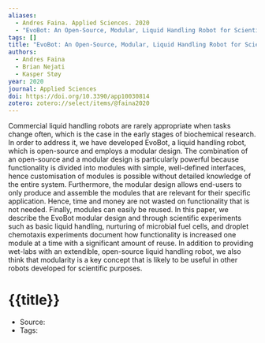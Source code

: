 ```yaml
---
aliases:
  - Andres Faina. Applied Sciences. 2020
  - "EvoBot: An Open-Source, Modular, Liquid Handling Robot for Scientific Experiments"
tags: []
title: "EvoBot: An Open-Source, Modular, Liquid Handling Robot for Scientific Experiments"
authors:
  - Andres Faina
  - Brian Nejati
  - Kasper Støy
year: 2020
journal: Applied Sciences
doi: https://doi.org/10.3390/app10030814
zotero: zotero://select/items/@faina2020
---
```

<!-- START_ABSTRACT -->
Commercial liquid handling robots are rarely appropriate when tasks change often, which is the case in the early stages of biochemical research. In order to address it, we have developed EvoBot, a liquid handling robot, which is open-source and employs a modular design. The combination of an open-source and a modular design is particularly powerful because functionality is divided into modules with simple, well-defined interfaces, hence customisation of modules is possible without detailed knowledge of the entire system. Furthermore, the modular design allows end-users to only produce and assemble the modules that are relevant for their specific application. Hence, time and money are not wasted on functionality that is not needed. Finally, modules can easily be reused. In this paper, we describe the EvoBot modular design and through scientific experiments such as basic liquid handling, nurturing of microbial fuel cells, and droplet chemotaxis experiments document how functionality is increased one module at a time with a significant amount of reuse. In addition to providing wet-labs with an extendible, open-source liquid handling robot, we also think that modularity is a key concept that is likely to be useful in other robots developed for scientific purposes.
<!-- END_ABSTRACT -->

<!-- START_TEMPLATE -->
# {{title}}

- Source:
- Tags: 
<!-- END_TEMPLATE -->